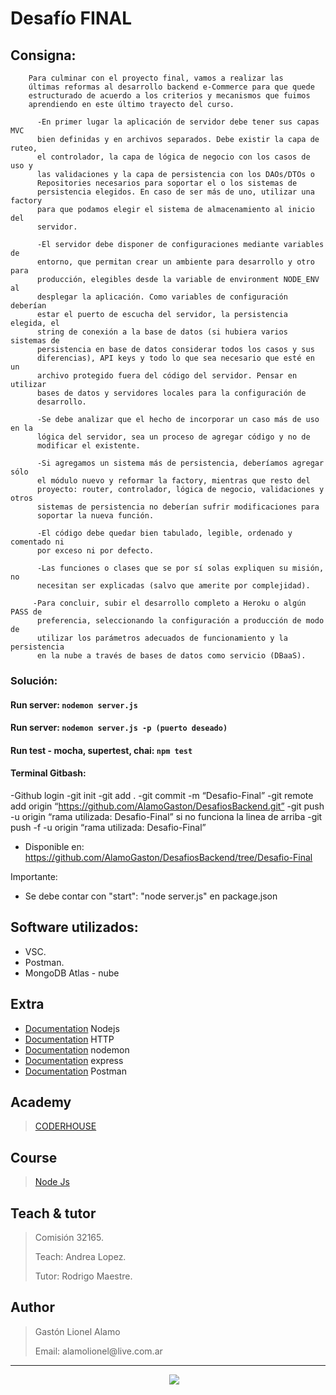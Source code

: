 # Desafío FINAL

## Consigna:

        Para culminar con el proyecto final, vamos a realizar las
        últimas reformas al desarrollo backend e-Commerce para que quede
        estructurado de acuerdo a los criterios y mecanismos que fuimos
        aprendiendo en este último trayecto del curso.

          -En primer lugar la aplicación de servidor debe tener sus capas MVC
          bien definidas y en archivos separados. Debe existir la capa de ruteo,
          el controlador, la capa de lógica de negocio con los casos de uso y
          las validaciones y la capa de persistencia con los DAOs/DTOs o
          Repositories necesarios para soportar el o los sistemas de
          persistencia elegidos. En caso de ser más de uno, utilizar una factory
          para que podamos elegir el sistema de almacenamiento al inicio del
          servidor.

          -El servidor debe disponer de configuraciones mediante variables de
          entorno, que permitan crear un ambiente para desarrollo y otro para
          producción, elegibles desde la variable de environment NODE_ENV al
          desplegar la aplicación. Como variables de configuración deberían
          estar el puerto de escucha del servidor, la persistencia elegida, el
          string de conexión a la base de datos (si hubiera varios sistemas de
          persistencia en base de datos considerar todos los casos y sus
          diferencias), API keys y todo lo que sea necesario que esté en un
          archivo protegido fuera del código del servidor. Pensar en utilizar
          bases de datos y servidores locales para la configuración de
          desarrollo.

          -Se debe analizar que el hecho de incorporar un caso más de uso en la
          lógica del servidor, sea un proceso de agregar código y no de
          modificar el existente.

          -Si agregamos un sistema más de persistencia, deberíamos agregar sólo
          el módulo nuevo y reformar la factory, mientras que resto del
          proyecto: router, controlador, lógica de negocio, validaciones y otros
          sistemas de persistencia no deberían sufrir modificaciones para
          soportar la nueva función.

          -El código debe quedar bien tabulado, legible, ordenado y comentado ni
          por exceso ni por defecto.

          -Las funciones o clases que se por sí solas expliquen su misión, no
          necesitan ser explicadas (salvo que amerite por complejidad).

         -Para concluir, subir el desarrollo completo a Heroku o algún PASS de
          preferencia, seleccionando la configuración a producción de modo de
          utilizar los parámetros adecuados de funcionamiento y la persistencia
          en la nube a través de bases de datos como servicio (DBaaS).

### Solución:

#### Run server: `nodemon server.js`

#### Run server: `nodemon server.js -p (puerto deseado)`

#### Run test - mocha, supertest, chai: `npm test`

#### Terminal Gitbash:

-Github login
-git init
-git add .
-git commit -m “Desafio-Final”
-git remote add origin “https://github.com/AlamoGaston/DesafiosBackend.git”
-git push -u origin “rama utilizada: Desafio-Final”
si no funciona la linea de arriba
-git push -f -u origin “rama utilizada: Desafio-Final”

- Disponible en: https://github.com/AlamoGaston/DesafiosBackend/tree/Desafio-Final

Importante:

- Se debe contar con "start": "node server.js" en package.json

## Software utilizados:

- VSC.
- Postman.
- MongoDB Atlas - nube

## Extra

- [Documentation](https://nodejs.org/es/) Nodejs
- [Documentation](https://es.wikipedia.org/wiki/Protocolo_de_transferencia_de_hipertexto) HTTP
- [Documentation](https://www.npmjs.com/package/nodemon) nodemon
- [Documentation](https://expressjs.com/es/) express
- [Documentation](https://www.postman.com) Postman

## Academy

> [CODERHOUSE](https://www.coderhouse.com)

## Course

> [Node Js](https://www.coderhouse.com/online/carrera-online-desarrollo-fullstack)

## Teach & tutor

> <p>Comisión 32165.</p>
> <p>Teach: Andrea Lopez.</p>
> <p>Tutor: Rodrigo Maestre.</p>

## Author

> <p>Gastón Lionel Alamo </p>
> <p>Email: alamolionel@live.com.ar </p>

---

<p align='center'>
&nbsp;&nbsp;&nbsp;&nbsp;
  <a href="https://www.linkedin.com/in/gaston-alamo-44b450212/"><img src="https://img.shields.io/badge/linkedin-%230077B5.svg?&style=for-the-badge&logo=linkedin&logoColor=white" /></a>
</p>
